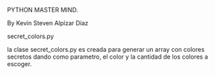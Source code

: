 PYTHON MASTER MIND.

By Kevin Steven Alpízar Díaz


secret_colors.py

la clase secret_colors.py es creada para generar un array con colores secretos dando como parametro, el color y la cantidad de los colores a escoger.

<!-- class SecretColors:
    def __init__(self, colors, length):
        self.colors = colors
        self.length = length
        self.secret_colors = random.sample(self.colors, self.length)

    @property
    def get_secret_colors(self):
        return self.secret_colors -->
